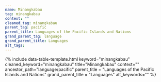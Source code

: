```yaml
---
name: Minangkabau
tag: minangkabau
context: ""
cleaned_tag: minangkabau
parent_tag: pacific
parent_title: Languages of the Pacific Islands and Nations
grand_parent_tag: language
grand_parent_title: Languages
alt_tags: 
---
```


{% include data-table-template.html 
  keyword="minangkabau" 
  cleaned_keyword="minangkabau" 
  title="Minangkabau"
  context=""
  ancestor_path="language/pacific" 
  parent_title = "Languages of the Pacific Islands and Nations"
  grand_parent_title = "Languages"
  alt_keywords=""
%}

